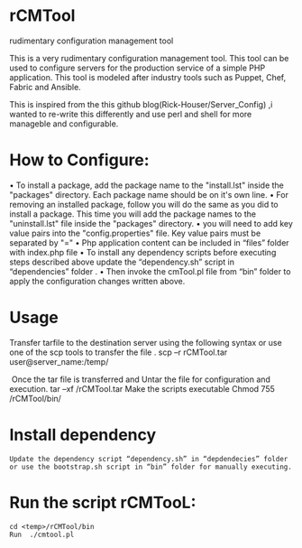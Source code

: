 # rCMTool
rudimentary configuration management tool

This is a very rudimentary configuration management tool. This tool can be used to configure servers for the production service of a simple PHP application. This tool is modeled after industry tools such as Puppet, Chef, Fabric and Ansible.

This is inspired from the this github blog(Rick-Houser/Server_Config) ,i wanted to re-write this differently and use perl and shell for more manageble and configurable.


# How to Configure:
•	To install a package, add the package name to the "install.lst" inside the "packages" directory. Each package name should be on it's own line.
•	For removing an installed package, follow you will do the same as you did to install a package. This time you will add the package names to the "uninstall.lst" file inside the "packages" directory.
•	you will need to add key value pairs into the "config.properties" file. Key value pairs must be separated by "=" 
•	Php application content can be included in “files” folder with index.php file
•	To install any dependency scripts before executing steps described above update the “dependency.sh” script in “dependencies” folder .
•	Then invoke the cmTool.pl file from “bin” folder to apply the configuration changes written above.

# Usage
Transfer tarfile to the destination server using the following syntax or use one of the scp tools to transfer the file .
	scp –r  rCMTool.tar user@server_name:/temp/
  
  Once the tar file is transferred and Untar the file for configuration and execution.
	tar –xf <temp>/rCMTool.tar
Make the scripts executable
	Chmod 755  <temp>/rCMTool/bin/

# Install dependency
	Update the dependency script “dependency.sh” in “depdendecies” folder or use the bootstrap.sh script in “bin” folder for manually executing.
  
# Run the script rCMTooL:
	cd <temp>/rCMTool/bin
	Run  ./cmtool.pl 
